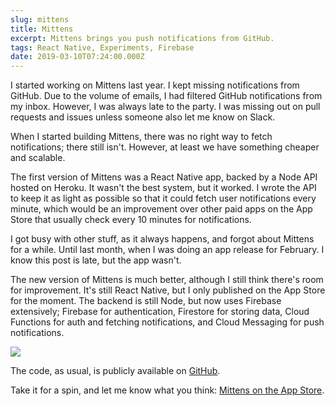 ```yaml
---
slug: mittens
title: Mittens
excerpt: Mittens brings you push notifications from GitHub.
tags: React Native, Experiments, Firebase
date: 2019-03-10T07:24:00.000Z
---
```


I started working on Mittens last year. I kept missing notifications from GitHub. Due to the volume of emails, I had filtered GitHub notifications from my inbox. However, I was always late to the party. I was missing out on pull requests and issues unless someone also let me know on Slack.

When I started building Mittens, there was no right way to fetch notifications; there still isn't. However, at least we have something cheaper and scalable.

The first version of Mittens was a React Native app, backed by a Node API hosted on Heroku. It wasn't the best system, but it worked. I wrote the API to keep it as light as possible so that it could fetch user notifications every minute, which would be an improvement over other paid apps on the App Store that usually check every 10 minutes for notifications.

I got busy with other stuff, as it always happens, and forgot about Mittens for a while. Until last month, when I was doing an app release for February. I know this post is late, but the app wasn't.

The new version of Mittens is much better, although I still think there's room for improvement. It's still React Native, but I only published on the App Store for the moment. The backend is still Node, but now uses Firebase extensively; Firebase for authentication, Firestore for storing data, Cloud Functions for auth and fetching notifications, and Cloud Messaging for push notifications.

![](architecture.png)

The code, as usual, is publicly available on [GitHub](https://github.com/mittens).

Take it for a spin, and let me know what you think: [Mittens on the App Store](https://itunes.apple.com/us/app/mittens/id1453383568).
